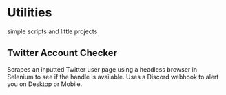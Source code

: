 # Utilities
simple scripts and little projects

## Twitter Account Checker
Scrapes an inputted Twitter user page using a headless browser in Selenium to see if the handle is available. Uses a Discord webhook to alert you on Desktop or Mobile.
